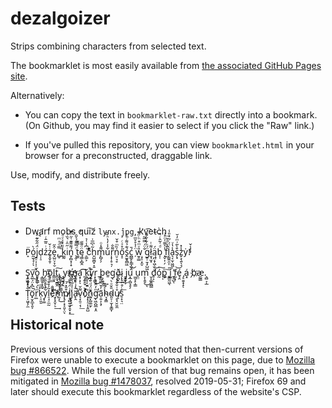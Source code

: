 ﻿dezalgoizer
===========

Strips combining characters from selected text.

The bookmarklet is most easily available from [the associated GitHub Pages site](https://meiomorphism.github.io/dezalgoizer.html).

Alternatively:
* You can copy the text in `bookmarklet-raw.txt` directly into a bookmark. (On
  Github, you may find it easier to select if you click the "Raw" link.)

* If you've pulled this repository, you can view `bookmarklet.html` in your
  browser for a preconstructed, draggable link.

Use, modify, and distribute freely.

Tests
-----

* Dw̨a̛rf mob̵s ̕qui͠z `lynx.̕j̧pg`, ̴k̛v͡et̴c̀h͢

* P̝̈ó̰̫̖̘̦̀ͅj͍̠͎̩̜̫͓̈́̋͋͊̈́d̹̩̠źͥ̎̅̂ͬż̥̭̟̱̹͑̌ė̞̺̤͕̞̮̂̋,͚̹̿ͩͯͫ ͍ͫ̔͌k͚̰ͩ̉ͯͮͩiͥ̋̑ͬ͛̏ͭṉ̗̻͙̜̟́͌͌͊͑̋ͬ̐ ̖̭̜ͨ̿͌̉̌̑t̼̭ͨ̿͊ę͇͕̻̭̈ͦ͌̋ ̠͇͕͑͆̾͑̉c͌͒ͬh͈̺̼̪̟̝̱͂͛͆̅͗m̙̻̗̗͌̍ͦͅu͋̾̓̔ͪ̄̑r͎̞̹̥͉̦͌̐n̤̠͉̥̍̏ͫ͒̌ő̝̠̊ͯͨś̭̫̱̭̻͖͊̉͌ͬ̎̀ć̪͇̙̙̳̝̬̄ ̦̈͑̉̊̌̅w̫̥͇̎ͮͫ͒ͪͧ̾ ̣͙̠͙̫̠̐̈́̿̅͂g͍̹̱̗̗̺͖̈́ͪ͋͋͌ł̮̘̫͙͌ͭą̪͔̞͖̖̠̬̈́b̩̜ͩ͗̃̂ͬ̚ ͓̬̣̜̗̾͐͌͑ͦ͐͗f̮̌̾ͩ͐l̗͇͍̯͎̀̈́ͬ͂ͥ̎̾a͉͔̫̩͖͖̾̔ͮs̗̟͒̀̃͑ͫ̓̆z̬͕̖͍̖͉̾̽ẏ̓!̓̾̌

* S͕̼͖̘̥ͅv̭̲͞o͈̙̮̳ ͎̳̼̥̝̭ͅh̡̫̲̰̠̹̫ö̝̦͟l͇̫͙ṱ̝̘̱̳̭͠,̨̻̝͔̲̙͚̺ ̘̖̫͍̗̭y̢̜̙x҉̠n̖̱̣̥a͙̦͙͡ͅ ͈͎͍̥̬͠k̨̻̝͔̮͍ý̲̮r͙͕̳͜ ̲̥þ̥̬͇͢ͅe̱g͘ͅð̬̪̟͢i̗̙̥̼ ̯̱̫̟͎j̝͕ú͙̲̦̻͉̥̗͝ ̫̫̞̙͎͇̀u̯̤m͕̩̭̥͜ͅ ̮̝͚̱̼̪͇d̥͕̣͝ó̰͠p͚͎̣̣͕͠ ͔͇̰͖ͅí͈͖͞ ͍̥̺̕ͅf̰͙͝é̘̭ ̡̠̱̱̝̝ͅá͓ ̗b҉æ̼̰͇.͉̻͕̣̲

* T̩̩͖̞̗̼͋̔͋̓̍̚ö̟̮̭̲̝̯͕̀͆̽̈́̚͠r̤̲ͫ̀́͒̊̔k̜̠͈͈̍ͩ͟y͙͚͋̔͞l̠̘̠̼̰̃͐͑̆ͩ͒̂̿͟e̓ͯ̄̓͊̈̊̇҉̤͔̟̬̦̠͢͠m̰͉̈́̾̆͂̔̓̍̕͜p̸̷͉̦͙͔͈͔̤͒̎̽́͞ͅi̧̘̻͍̫̞̯̟͙̇̈́͒͊́̀͗̒̕͟j̨̗̘̫͑̾̅̔̃ͤ̽͘͝ä̴̛̙̭̂̒̇̊̄̂̂̚v̖͓̯̠͔̹͌̌͟o͐ͨ҉̖̝̩̠͎͔͈̺́n̺͙̺͚̫̗͊̈́ͩ̈́̽̉ͭ̌̚ͅg̨͖̯̺̲͙̯ͫ̓̑̑̓̕͟ã̦͍͎̖̞̓̌̿̅̓h̴͉͓͇ͯ͆̌ͅd̴͈̠̹̫͎̥͇̞̎̌ͦ͛ų̸̥̘̮̤̱̼̊͑̐̐͛ͥ͝ͅͅs̠̟͉̤̍ͨ͒͟͠

Historical note
---------------

Previous versions of this document noted that then-current versions of Firefox
were unable to execute a bookmarklet on this page, due to
[Mozilla bug #866522](https://bugzilla.mozilla.org/show_bug.cgi?id=866522).
While the full version of that bug remains open, it has been mitigated in
[Mozilla bug #1478037](https://bugzilla.mozilla.org/show_bug.cgi?id=1478037),
resolved 2019-05-31; Firefox 69 and later should execute this bookmarklet
regardless of the website's CSP.
